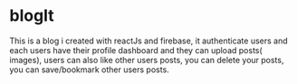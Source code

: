 # blogIt
This is a blog i created with reactJs and firebase, it authenticate users and each users have their profile dashboard and they can upload posts( images), users can also like other users posts, you can delete your posts, you can save/bookmark other users posts.
